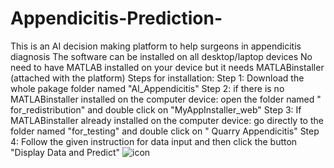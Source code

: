 # Appendicitis-Prediction-
This is an AI decision making platform to help surgeons in appendicitis diagnosis 
The software can be installed on all desktop/laptop devices 
No need to have MATLAB installed on your device but it needs MATLABinstaller (attached with the platform)
Steps for installation:
Step 1: Download the whole pakage folder named "AI_Appendicitis"
Step 2: if there is no MATLABinstaller installed on the computer device: 
        open the folder named " for_redistribution" and double click on "MyAppInstaller_web"
Step 3: If MATLABinstaller already installed on the computer device:
        go directly to the folder named "for_testing" and double click on " Quarry Appendicitis"
Step 4: Follow the given instruction for data input and then click the button "Display Data and Predict"
![icon](https://user-images.githubusercontent.com/81948489/128909521-603d3f31-675c-4e56-b531-e69c428609f2.png)
